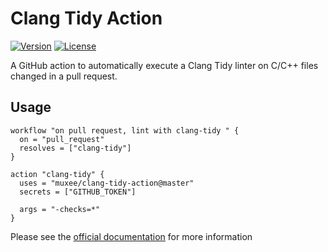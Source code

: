 # Clang Tidy Action

[![Version](https://img.shields.io/github/release-pre/muxee/clang-tidy-action.svg?label=Version)](https://github.com/muxee/clang-tidy-action)
[![License](https://img.shields.io/badge/License-BSD%203--Clause-blue.svg)](https://opensource.org/licenses/BSD-3-Clause)

A GitHub action to automatically execute a Clang Tidy linter on C/C++ files changed in a pull request.

## Usage

```
workflow "on pull request, lint with clang-tidy " {
  on = "pull_request"
  resolves = ["clang-tidy"]
}

action "clang-tidy" {
  uses = "muxee/clang-tidy-action@master"
  secrets = ["GITHUB_TOKEN"]

  args = "-checks=*"
}

```

Please see the [official documentation](https://clang.llvm.org/extra/clang-tidy) for more information
